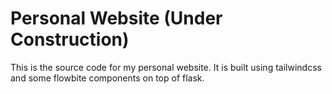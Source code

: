 # Personal Website (Under Construction)
This is the source code for my personal website. It is built using tailwindcss and some flowbite components on top of flask. 

